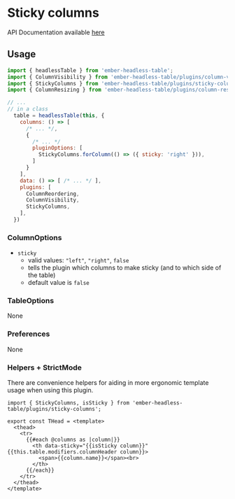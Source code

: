 # Sticky columns

API Documentation available [here][api-docs]

[api-docs]: link://tbd

## Usage

```js
import { headlessTable } from 'ember-headless-table';
import { ColumnVisibility } from 'ember-headless-table/plugins/column-visibility';
import { StickyColumns } from 'ember-headless-table/plugins/sticky-columns';
import { ColumnResizing } from 'ember-headless-table/plugins/column-resizing';

// ...
// in a class
  table = headlessTable(this, {
    columns: () => [
      /* ... */,
      {
        /* ... */
        pluginOptions: [
          StickyColumns.forColumn(() => ({ sticky: 'right' })),
        ]
      }
    ],
    data: () => [ /* ... */ ],
    plugins: [
      ColumnReordering,
      ColumnVisibility,
      StickyColumns,
    ],
  })
```

### ColumnOptions

- `sticky`
  - valid values: `"left"`, `"right"`, `false`
  - tells the plugin which columns to make sticky (and to which side of the table)
  - default value is `false`

### TableOptions

None

### Preferences

None

### Helpers + StrictMode

There are convenience helpers for aiding in more ergonomic template usage when using this plugin.

```gjs
import { StickyColumns, isSticky } from 'ember-headless-table/plugins/sticky-columns';

export const THead = <template>
  <thead>
    <tr>
      {{#each @columns as |column|}}
        <th data-sticky="{{isSticky column}}" {{this.table.modifiers.columnHeader column}}>
          <span>{{column.name}}</span><br>
        </th>
      {{/each}}
    </tr>
  </thead>
</template>
```
